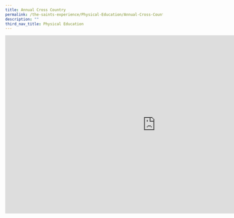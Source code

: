 ```yaml
---
title: Annual Cross Country
permalink: /the-saints-experience/Physical-Education/Annual-Cross-Country/
description: ""
third_nav_title: Physical Education
---
```

<iframe allowfullscreen="true" height="569" width="960" frameborder="0" src="https://docs.google.com/presentation/d/e/2PACX-1vQqbC0Sqd1xQ6f0oZIgMoGArRq9A0FAAah6gfQaGfADHeGYHVitev9SeAA-_jdSVDjJcdaCwXZYh8xo/embed?start=false&amp;loop=false&amp;delayms=3000"></iframe>